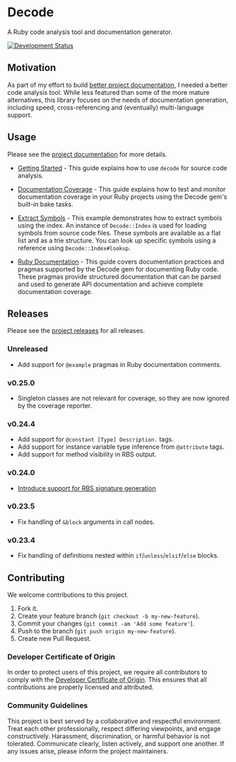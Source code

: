 # Decode

A Ruby code analysis tool and documentation generator.

[![Development Status](https://github.com/socketry/decode/workflows/Test/badge.svg)](https://github.com/socketry/decode/actions?workflow=Test)

## Motivation

As part of my effort to build [better project documentation](https://github.com/socketry/utopia-project), I needed a better code analysis tool. While less featured than some of the more mature alternatives, this library focuses on the needs of documentation generation, including speed, cross-referencing and (eventually) multi-language support.

## Usage

Please see the [project documentation](https://socketry.github.io/decode/) for more details.

  - [Getting Started](https://socketry.github.io/decode/guides/getting-started/index) - This guide explains how to use `decode` for source code analysis.

  - [Documentation Coverage](https://socketry.github.io/decode/guides/documentation-coverage/index) - This guide explains how to test and monitor documentation coverage in your Ruby projects using the Decode gem's built-in bake tasks.

  - [Extract Symbols](https://socketry.github.io/decode/guides/extract-symbols/index) - This example demonstrates how to extract symbols using the index. An instance of <code class="language-ruby">Decode::Index</code> is used for loading symbols from source code files. These symbols are available as a flat list and as a trie structure. You can look up specific symbols using a reference using <code class="language-ruby">Decode::Index\#lookup</code>.

  - [Ruby Documentation](https://socketry.github.io/decode/guides/ruby-documentation/index) - This guide covers documentation practices and pragmas supported by the Decode gem for documenting Ruby code. These pragmas provide structured documentation that can be parsed and used to generate API documentation and achieve complete documentation coverage.

## Releases

Please see the [project releases](https://socketry.github.io/decode/releases/index) for all releases.

### Unreleased

  - Add support for `@example` pragmas in Ruby documentation comments.

### v0.25.0

  - Singleton classes are not relevant for coverage, so they are now ignored by the coverage reporter.

### v0.24.4

  - Add support for `@constant [Type] Description.` tags.
  - Add support for instance variable type inference from `@attribute` tags.
  - Add support for method visibility in RBS output.

### v0.24.0

  - [Introduce support for RBS signature generation](https://socketry.github.io/decode/releases/index#introduce-support-for-rbs-signature-generation)

### v0.23.5

  - Fix handling of `&block` arguments in call nodes.

### v0.23.4

  - Fix handling of definitions nested within `if`/`unless`/`elsif`/`else` blocks.

## Contributing

We welcome contributions to this project.

1.  Fork it.
2.  Create your feature branch (`git checkout -b my-new-feature`).
3.  Commit your changes (`git commit -am 'Add some feature'`).
4.  Push to the branch (`git push origin my-new-feature`).
5.  Create new Pull Request.

### Developer Certificate of Origin

In order to protect users of this project, we require all contributors to comply with the [Developer Certificate of Origin](https://developercertificate.org/). This ensures that all contributions are properly licensed and attributed.

### Community Guidelines

This project is best served by a collaborative and respectful environment. Treat each other professionally, respect differing viewpoints, and engage constructively. Harassment, discrimination, or harmful behavior is not tolerated. Communicate clearly, listen actively, and support one another. If any issues arise, please inform the project maintainers.
